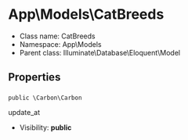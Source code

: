 App\Models\CatBreeds
===============






* Class name: CatBreeds
* Namespace: App\Models
* Parent class: Illuminate\Database\Eloquent\Model





Properties
----------


### 

    public \Carbon\Carbon 

update_at



* Visibility: **public**




